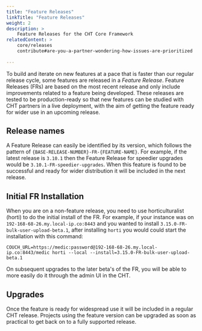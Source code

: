 ```yaml
---
title: "Feature Releases"
linkTitle: "Feature Releases"
weight: 2
description: >
    Feature Releases for the CHT Core Framework
relatedContent: >
    core/releases
    contribute#are-you-a-partner-wondering-how-issues-are-prioritized
    
---
```


To build and iterate on new features at a pace that is faster than our regular release cycle, some features are released in a _Feature Release_. Feature Releases (FRs) are based on the most recent release and only include improvements related to a feature being developed. These releases are tested to be production-ready so that new features can be studied with CHT partners in a live deployment, with the aim of getting the feature ready for wider use in an upcoming release.

## Release names

A Feature Release can easily be identified by its version, which follows the pattern of `{BASE-RELEASE-NUMBER}-FR-{FEATURE-NAME}`. For example, if the latest release is `3.10.1` then the Feature Release for speedier upgrades would be `3.10.1-FR-speedier-upgrades`. When this feature is found to be successful and ready for wider distribution it will be included in the next release.


## Initial FR Installation

When you are on a non-feature release, you need to use horticulturalist (horti) to do the initial install of the FR.  For example, if your instance was on `192-168-68-26.my.local-ip.co:8443` and you wanted to install `3.15.0-FR-bulk-user-upload-beta.1`, after installing `horti` you would could start the installation with this command:

```
COUCH_URL=https://medic:password@192-168-68-26.my.local-ip.co:8443/medic horti --local --install=3.15.0-FR-bulk-user-upload-beta.1
```

On subsequent upgrades to the later beta's of the FR, you will be able to more easily do it through the admin UI in the CHT.

## Upgrades

Once the feature is ready for widespread use it will be included in a regular CHT release. Projects using the feature version can be upgraded as soon as practical to get back on to a fully supported release.
